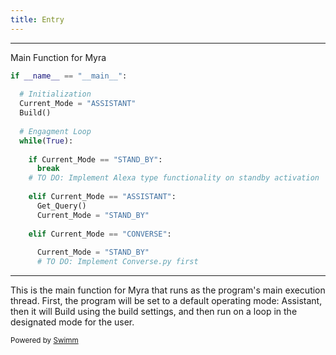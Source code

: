 ```yaml
---
title: Entry
---
```

<SwmSnippet path="/ENTRY.py" line="4">

---

Main Function for Myra

```python
if __name__ == "__main__":
  
  # Initialization
  Current_Mode = "ASSISTANT"
  Build()
  
  # Engagment Loop
  while(True):
    
    if Current_Mode == "STAND_BY":
      break
    # TO DO: Implement Alexa type functionality on standby activation
    
    elif Current_Mode == "ASSISTANT":
      Get_Query()
      Current_Mode = "STAND_BY"
      
    elif Current_Mode == "CONVERSE":
      
      Current_Mode = "STAND_BY"
      # TO DO: Implement Converse.py first
```

---

</SwmSnippet>

This is the main function for Myra that runs as the program's main execution thread. First, the program will be set to a default operating mode: Assistant, then it will Build using the build settings, and then run on a loop in the designated mode for the user.

<SwmMeta version="3.0.0" repo-id="Z2l0aHViJTNBJTNBUENBQSUzQSUzQUF2YWxvbkFjZQ==" repo-name="PCAA"><sup>Powered by [Swimm](https://app.swimm.io/)</sup></SwmMeta>
